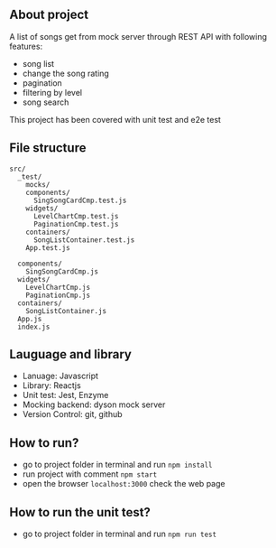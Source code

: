 ## About project
A list of songs get from mock server through REST API with following features:

* song list
* change the song rating
* pagination
* filtering by level
* song search

This project has been covered with unit test and e2e test

## File structure

```
src/
  _test/
    mocks/
    components/
      SingSongCardCmp.test.js
    widgets/
      LevelChartCmp.test.js
      PaginationCmp.test.js
    containers/
      SongListContainer.test.js
    App.test.js

  components/
    SingSongCardCmp.js
  widgets/
    LevelChartCmp.js
    PaginationCmp.js
  containers/
    SongListContainer.js
  App.js
  index.js

```

## Lauguage and library

* Lanuage: Javascript
* Library: Reactjs
* Unit test: Jest, Enzyme
* Mocking backend: dyson mock server
* Version Control: git, github

## How to run?

* go to project folder in terminal and run `npm install`
* run project with comment `npm start`
* open the browser `localhost:3000` check the web page

## How to run the unit test?

* go to project folder in terminal and run `npm run test`
